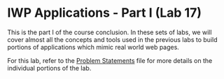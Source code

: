 # IWP Applications - Part I (Lab 17)

This is the part I of the course conclusion. In these sets of labs, we will cover almost all the concepts and tools used in the previous labs to build portions of applications which mimic real world web pages.

For this lab, refer to the [Problem Statements](./ProblemStatements.pdf) file for more details on the individual portions of the lab.
